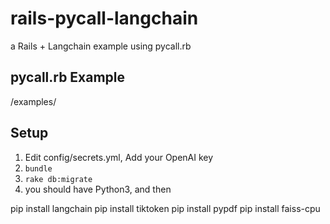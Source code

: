 # rails-pycall-langchain

a Rails + Langchain example using pycall.rb

## pycall.rb Example

/examples/


## Setup

1. Edit config/secrets.yml, Add your OpenAI key
2. `bundle`
3. `rake db:migrate`
4. you should have Python3, and then

pip install langchain
pip install tiktoken
pip install pypdf
pip install faiss-cpu

